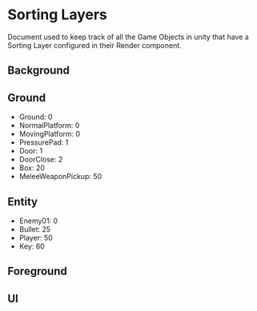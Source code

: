 # Sorting Layers

Document used to keep track of all the Game Objects in unity that have a Sorting Layer configured in their Render component.

## Background

## Ground

- Ground: 0
- NormalPlatform: 0
- MovingPlatform: 0
- PressurePad: 1
- Door: 1
- DoorClose: 2
- Box: 20
- MeleeWeaponPickup: 50

## Entity

- Enemy01: 0
- Bullet: 25
- Player: 50
- Key: 60

## Foreground

## UI
